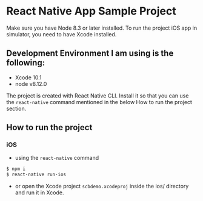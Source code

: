 # React Native App Sample Project

Make sure you have Node 8.3 or later installed. To run the project iOS app in simulator, you need to have Xcode installed.

## Development Environment I am using is the following:

- Xcode 10.1
- node v8.12.0

The project is created with React Native CLI. Install it so that you can use the `react-native` command mentioned in the below How to run the project section.



## How to run the project

### iOS

- using the `react-native` command

```sh
$ npm i
$ react-native run-ios
```

- or open the Xcode project `scbdemo.xcodeproj` inside the ios/ directory and run it in Xcode.